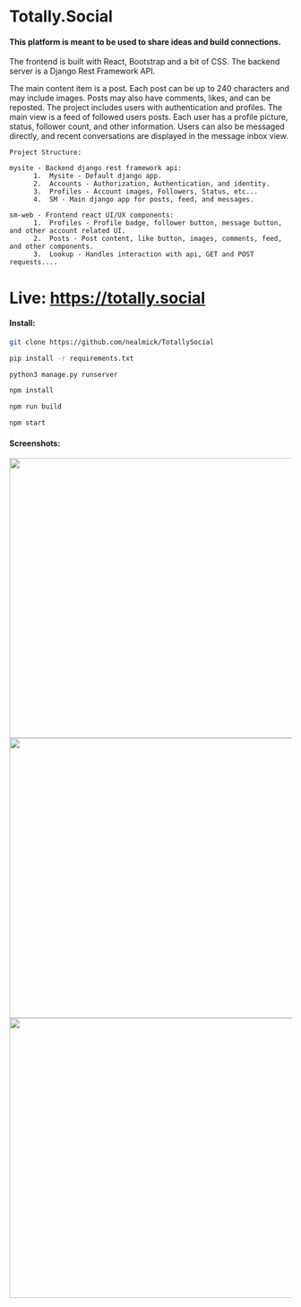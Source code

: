 # Totally.Social
#### This platform is meant to be used to share ideas and build connections.

The frontend is built with React, Bootstrap and a bit of CSS.  The backend server is a Django Rest Framework API.

The main content item is a post.  Each post can be up to 240 characters and may include images.  Posts may also have comments, likes, and can be reposted.  The project includes users with authentication and profiles.  The main view is a feed of followed users posts.  Each user has a profile picture, status, follower count, and other information.  Users can also be messaged directly, and recent conversations are displayed in the message inbox view.




    Project Structure:
    
    mysite - Backend django rest framework api:
          1.  Mysite - Default django app.
          2.  Accounts - Authorization, Authentication, and identity.
          3.  Profiles - Account images, Followers, Status, etc...
          4.  SM - Main django app for posts, feed, and messages.

    sm-web - Frontend react UI/UX components:
          1.  Profiles - Profile badge, follower button, message button, and other account related UI.
          2.  Posts - Post content, like button, images, comments, feed, and other components.
          3.  Lookup - Handles interaction with api, GET and POST requests....



# Live: https://totally.social

#### Install:

```bash
git clone https://github.com/nealmick/TotallySocial

pip install -r requirements.txt

python3 manage.py runserver

npm install

npm run build

npm start

```

#### Screenshots:
<img src="https://i.imgur.com/QgOx4Bh.png" width="1000" height="500" />
<img src="https://i.imgur.com/oK79FaY.png" width="1000" height="500" />
<img src="https://i.imgur.com/aeW43Dt.png" width="1000" height="500" />

